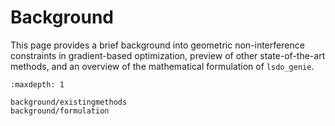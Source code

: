 # Background

This page provides a brief background into geometric non-interference constraints in gradient-based optimization,
preview of other state-of-the-art methods,
and an overview of the mathematical formulation of `lsdo_genie`.

```{toctree}
:maxdepth: 1

background/existingmethods
background/formulation
```



<!-- This page is intended to provide the reader with any theoretical
knowledge or other concepts that form the basis of your package.
This page can include equations, figures, flowcharts, etc. for a better understanding of the theory behind
the package along with any code snippets necessary to explain the software design.

## Referencing using bib files

You can add references in the `references.bib` file and cite them 
in the page like this {cite:p}`perez2011python`. 
You can also include a list of references cited at the end as shown below. -->